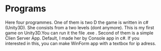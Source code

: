# Programs
Here four programmes.
One of them is two D the game is written in c#(Unity3D). She consists from a two levels (dont anymore). This is my first game on Unity3D.You can run it the file .exe .
Second of them is a simple Clien Server App. Default, I made her by Console app in c#. If you interested in this, you can make WinForm app with a textbox for ip adress.


